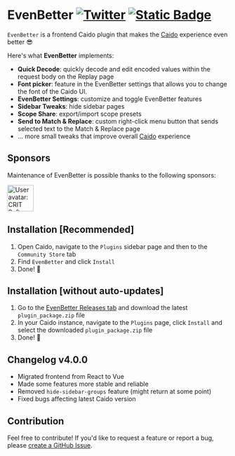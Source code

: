 # EvenBetter [![Twitter](https://img.shields.io/twitter/url/https/twitter.com/cloudposse.svg?style=social&label=Follow%20me)](https://twitter.com/bebiksior) [![Static Badge](https://img.shields.io/badge/TODO%20List-00000?style=flat&color=%233251ed)](https://github.com/users/bebiksior/projects/2)

`EvenBetter` is a frontend Caido plugin that makes the [Caido](https://github.com/caido) experience even better 😎

Here's what **EvenBetter** implements:

- **Quick Decode**: quickly decode and edit encoded values within the request body on the Replay page
- **Font picker**: feature in the EvenBetter settings that allows you to change the font of the Caido UI.
- **EvenBetter Settings**: customize and toggle EvenBetter features
- **Sidebar Tweaks**: hide sidebar pages
- **Scope Share**: export/import scope presets
- **Send to Match & Replace**: custom right-click menu button that sends selected text to the Match & Replace page
- ... more small tweaks that improve overall [Caido](https://github.com/caido) experience

## Sponsors
Maintenance of EvenBetter is possible thanks to the following sponsors:

<!-- sponsors --><a href="https://github.com/CRITSoftware"><img src="https:&#x2F;&#x2F;github.com&#x2F;CRITSoftware.png" width="60px" alt="User avatar: CRIT Software" /></a><!-- sponsors -->

## Installation [Recommended]

1. Open Caido, navigate to the `Plugins` sidebar page and then to the `Community Store` tab
2. Find `EvenBetter` and click `Install`
3. Done! 🎉

## Installation [without auto-updates]

1. Go to the [EvenBetter Releases tab](https://github.com/bebiksior/EvenBetter/releases) and download the latest `plugin_package.zip` file
2. In your Caido instance, navigate to the `Plugins` page, click `Install` and select the downloaded `plugin_package.zip` file
3. Done! 🎉

## Changelog v4.0.0

- Migrated frontend from React to Vue
- Made some features more stable and reliable
- Removed `hide-sidebar-groups` feature (might return at some point)
- Fixed bugs affecting latest Caido version

## Contribution

Feel free to contribute! If you'd like to request a feature or report a bug, please [create a GitHub Issue](https://github.com/bebiksior/EvenBetter/issues/new).
